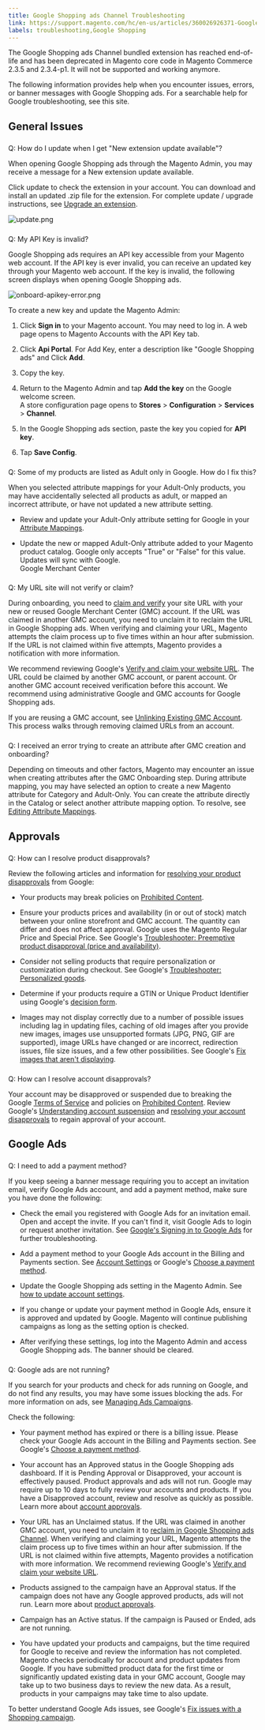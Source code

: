 ```yaml
---
title: Google Shopping ads Channel Troubleshooting
link: https://support.magento.com/hc/en-us/articles/360026926371-Google-Shopping-ads-Channel-Troubleshooting
labels: troubleshooting,Google Shopping
---
```


The Google Shopping ads Channel bundled extension has reached end-of-life and has been deprecated in Magento core code in Magento Commerce 2.3.5 and 2.3.4-p1. It will not be supported and working anymore.

The following information provides help when you encounter issues, errors, or banner messages with Google Shopping ads. For a searchable help for Google troubleshooting, see this site.

## General Issues

### 
Q: How do I update when I get "New extension update available"?

When opening Google Shopping ads through the Magento Admin, you may receive a message for a New extension update available.

Click update to check the extension in your account. You can download and install an updated .zip file for the extension. For complete update / upgrade instructions, see [Upgrade an extension](https://devdocs.magento.com/extensions/install/#upgrade-an-extension).

![update.png](https://support.magento.com/hc/article_attachments/360026235411/update.png)

### 
Q: My API Key is invalid?

Google Shopping ads requires an API key accessible from your Magento web account. If the API key is ever invalid, you can receive an updated key through your Magento web account. If the key is invalid, the following screen displays when opening Google Shopping ads.

![onboard-apikey-error.png](https://support.magento.com/hc/article_attachments/360026234991/onboard-apikey-error.png)

To create a new key and update the Magento Admin:

1. Click **Sign in** to your Magento account. You may need to log in. A web page opens to Magento Accounts with the API Key tab.

1. Click **Api Portal**. For Add Key, enter a description like "Google Shopping ads" and Click **Add**.

1. Copy the key.

1. Return to the Magento Admin and tap **Add the key** on the Google welcome screen.  
 A store configuration page opens to **Stores** > **Configuration** > **Services** > **Channel**.

10. In the Google Shopping ads section, paste the key you copied for **API key**.

12. Tap **Save Config**.



### 
Q: Some of my products are listed as Adult only in Google. How do I fix this?

When you selected attribute mappings for your Adult-Only products, you may have accidentally selected all products as adult, or mapped an incorrect attribute, or have not updated a new attribute setting.

* Review and update your Adult-Only attribute setting for Google in your [Attribute Mappings](https://docs.magento.com/m2/ee/user_guide/sales-channels/google-ads/products-edit-mappings.html).

* Update the new or mapped Adult-Only attribute added to your Magento product catalog. Google only accepts "True" or "False" for this value. Updates will sync with Google.  
 Google Merchant Center

### 
Q: My URL site will not verify or claim?

During onboarding, you need to [claim and verify](https://docs.magento.com/m2/ee/user_guide/sales-channels/google-ads/url-verify.html) your site URL with your new or reused Google Merchant Center (GMC) account. If the URL was claimed in another GMC account, you need to unclaim it to reclaim the URL in Google Shopping ads. When verifying and claiming your URL, Magento attempts the claim process up to five times within an hour after submission. If the URL is not claimed within five attempts, Magento provides a notification with more information.

We recommend reviewing Google's [Verify and claim your website URL](https://support.google.com/merchants/answer/176793?hl=en). The URL could be claimed by another GMC account, or parent account. Or another GMC account received verification before this account. We recommend using administrative Google and GMC accounts for Google Shopping ads.

If you are reusing a GMC account, see [Unlinking Existing GMC Account](https://docs.magento.com/m2/ee/user_guide/sales-channels/google-ads/gmc-unlink-gmc.html). This process walks through removing claimed URLs from an account.

### 
Q: I received an error trying to create an attribute after GMC creation and onboarding?

Depending on timeouts and other factors, Magento may encounter an issue when creating attributes after the GMC Onboarding step. During attribute mapping, you may have selected an option to create a new Magento attribute for Category and Adult-Only. You can create the attribute directly in the Catalog or select another attribute mapping option. To resolve, see [Editing Attribute Mappings](https://docs.magento.com/m2/ee/user_guide/sales-channels/google-ads/products-edit-mappings.html).

## Approvals

### 
Q: How can I resolve product disapprovals?

Review the following articles and information for [resolving your product disapprovals](https://docs.magento.com/m2/ee/user_guide/sales-channels/google-ads/product-resolve-errors.html) from Google:

* Your products may break policies on [Prohibited Content](https://support.google.com/merchants/answer/6149970?hl=en).

* Ensure your products prices and availability (in or out of stock) match between your online storefront and GMC account. The quantity can differ and does not affect approval. Google uses the Magento Regular Price and Special Price. See Google's [Troubleshooter: Preemptive product disapproval (price and availability)](https://support.google.com/merchants/answer/7334523).

* Consider not selling products that require personalization or customization during checkout. See Google's [Troubleshooter: Personalized goods](https://support.google.com/merchants/answer/7553527).

* Determine if your products require a GTIN or Unique Product Identifier using Google's [decision form](https://support.google.com/merchants/troubleshooter/7540281).

* Images may not display correctly due to a number of possible issues including lag in updating files, caching of old images after you provide new images, images use unsupported formats (JPG, PNG, GIF are supported), image URLs have changed or are incorrect, redirection issues, file size issues, and a few other possibilities. See Google's [Fix images that aren't displaying](https://support.google.com/merchants/answer/160640).

### 
Q: How can I resolve account disapprovals?

Your account may be disapproved or suspended due to breaking the Google [Terms of Service](https://support.google.com/merchants/answer/160173?hl=en) and policies on [Prohibited Content](https://support.google.com/merchants/answer/6149970?hl=en). Review Google's [Understanding account suspension](https://support.google.com/merchants/answer/2948694) and [resolving your account disapprovals](https://docs.magento.com/m2/ee/user_guide/sales-channels/google-ads/account-resolve-errors.html) to regain approval of your account.

## Google Ads

### 
Q: I need to add a payment method?

If you keep seeing a banner message requiring you to accept an invitation email, verify Google Ads account, and add a payment method, make sure you have done the following:

* Check the email you registered with Google Ads for an invitation email. Open and accept the invite. If you can't find it, visit Google Ads to login or request another invitation. See [Google's Signing in to Google Ads](https://support.google.com/google-ads/answer/1722062) for further troubleshooting.

* Add a payment method to your Google Ads account in the Billing and Payments section. See [Account Settings](https://docs.magento.com/m2/ee/user_guide/sales-channels/google-ads/acct-settings.html) or Google's [Choose a payment method](https://support.google.com/google-ads/answer/2375433).

* Update the Google Shopping ads setting in the Magento Admin. See [how to update account settings](https://docs.magento.com/m2/ee/user_guide/sales-channels/google-ads/create-campaign.html#AcctSettings).

* If you change or update your payment method in Google Ads, ensure it is approved and updated by Google. Magento will continue publishing campaigns as long as the setting option is checked.

* After verifying these settings, log into the Magento Admin and access Google Shopping ads. The banner should be cleared.

### 
Q: Google ads are not running?

If you search for your products and check for ads running on Google, and do not find any results, you may have some issues blocking the ads. For more information on ads, see [Managing Ads Campaigns](https://docs.magento.com/m2/ee/user_guide/sales-channels/google-ads/campaigns-manage.html).

Check the following:

* Your payment method has expired or there is a billing issue. Please check your Google Ads account in the Billing and Payments section. See Google's [Choose a payment method](https://support.google.com/google-ads/answer/2375433).

* Your account has an Approved status in the Google Shopping ads dashboard. If it is Pending Approval or Disapproved, your account is effectively paused. Product approvals and ads will not run. Google may require up to 10 days to fully review your accounts and products. If you have a Disapproved account, review and resolve as quickly as possible. Learn more about [account approvals](https://docs.magento.com/m2/ee/user_guide/sales-channels/google-ads/google-account-managment.html).

* Your URL has an Unclaimed status. If the URL was claimed in another GMC account, you need to unclaim it to [reclaim in Google Shopping ads Channel](https://docs.magedevteam.com/eap/google/user_guide/sales-channels/google-ads/url-verify.html). When verifying and claiming your URL, Magento attempts the claim process up to five times within an hour after submission. If the URL is not claimed within five attempts, Magento provides a notification with more information. We recommend reviewing Google's [Verify and claim your website URL](https://support.google.com/merchants/answer/176793?hl=en).

* Products assigned to the campaign have an Approval status. If the campaign does not have any Google approved products, ads will not run. Learn more about [product approvals](https://docs.magento.com/m2/ee/user_guide/sales-channels/google-ads/product-managment.html).

* Campaign has an Active status. If the campaign is Paused or Ended, ads are not running.

* You have updated your products and campaigns, but the time required for Google to receive and review the information has not completed. Magento checks periodically for account and product updates from Google. If you have submitted product data for the first time or significantly updated existing data in your GMC account, Google may take up to two business days to review the new data. As a result, products in your campaigns may take time to also update.

To better understand Google Ads issues, see Google's [Fix issues with a Shopping campaign](https://support.google.com/google-ads/answer/6275319).

